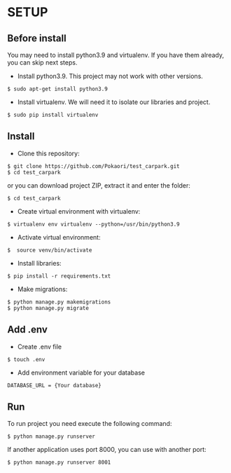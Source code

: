 # SETUP
## Before install
You may need to install python3.9 and virtualenv. If you have them already, you can skip next steps.
- Install python3.9. This project may not work with other versions.
```console
$ sudo apt-get install python3.9
```
- Install virtualenv. We will need it to isolate our libraries and project.
```console
$ sudo pip install virtualenv 
```
## Install
- Clone this repository:
```console
$ git clone https://github.com/Pokaori/test_carpark.git
$ cd test_carpark
```
or you can download project ZIP, extract it and enter the folder:
```console
$ cd test_carpark
```
- Create virtual environment with virtualenv:
```console
$ virtualenv env virtualenv --python=/usr/bin/python3.9
```
- Activate virtual environment:
```console
$  source venv/bin/activate
```
- Install libraries:
```console
$ pip install -r requirements.txt
```
- Make migrations:
```console
$ python manage.py makemigrations
$ python manage.py migrate
```
## Add .env
- Create .env file
```console
$ touch .env
```
- Add environment variable for your database
```shell
DATABASE_URL = {Your database}
```
## Run
To run project you need execute the following command: 
```console
$ python manage.py runserver
```
If another application uses port 8000, you can use with another port:
```console
$ python manage.py runserver 8001
```